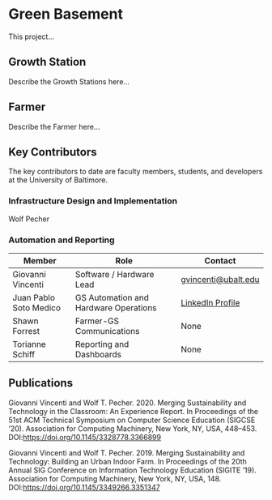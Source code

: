 # Green Basement

This project...

## Growth Station

Describe the Growth Stations here...

## Farmer

Describe the Farmer here...

## Key Contributors

The key contributors to date are faculty members, students, and developers at the University of Baltimore.

### Infrastructure Design and Implementation

Wolf Pecher

### Automation and Reporting

Member | Role | Contact
--- | --- | ---
Giovanni Vincenti | Software / Hardware Lead | gvincenti@ubalt.edu
Juan Pablo Soto Medico | GS Automation and Hardware Operations | [LinkedIn Profile](https://www.linkedin.com/in/jpsotomedico)
Shawn Forrest | Farmer-GS Communications | None
Torianne Schiff | Reporting and Dashboards | None

## Publications

Giovanni Vincenti and Wolf T. Pecher. 2020. Merging Sustainability and Technology in the Classroom: An Experience Report. In Proceedings of the 51st ACM Technical Symposium on Computer Science Education (SIGCSE ’20). Association for Computing Machinery, New York, NY, USA, 448–453. DOI:https://doi.org/10.1145/3328778.3366899

Giovanni Vincenti and Wolf T. Pecher. 2019. Merging Sustainability and Technology: Building an Urban Indoor Farm. In Proceedings of the 20th Annual SIG Conference on Information Technology Education (SIGITE ’19). Association for Computing Machinery, New York, NY, USA, 148. DOI:https://doi.org/10.1145/3349266.3351347
